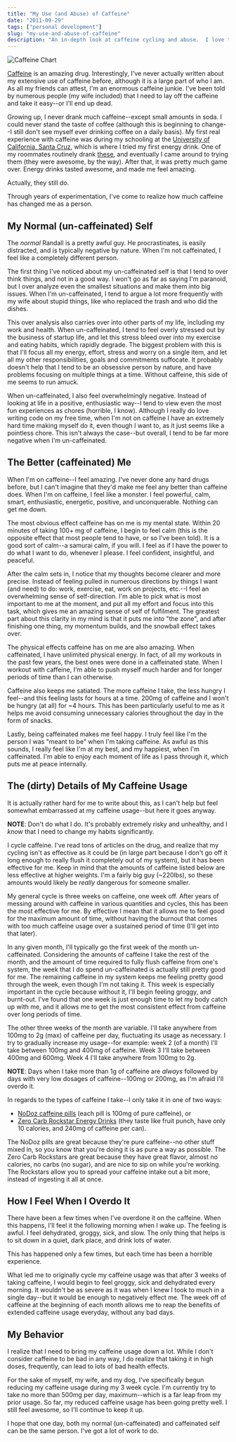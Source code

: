 ```yaml
---
title: "My Use (and Abuse) of Caffeine"
date: "2011-09-29"
tags: ["personal development"]
slug: "my-use-and-abuse-of-caffeine"
description: "An in-depth look at caffeine cycling and abuse.  I love this shit, but it's definitely not safe to try at home, kids."
---
```



![Caffeine Chart][]


[Caffeine][] is an amazing drug.  Interestingly, I've never actually written
about my extensive use of caffeine before, although it is a large part of who I
am.  As all my friends can attest, I'm an enormous caffeine junkie.  I've been
told by numerous people (my wife included) that I need to lay off the caffeine
and take it easy--or I'll end up dead.

Growing up, I never drank much caffeine--except small amounts in soda.  I could
never stand the taste of coffee (although this is beginning to change--I still
don't see myself ever drinking coffee on a daily basis).  My first real
experience with caffeine was during my schooling at the
[University of California, Santa Cruz][], which is where I tried my first
energy drink.  One of my roommates routinely drank [these][], and eventually I
came around to trying them (they were awesome, by the way).  After that, it was
pretty much game over.  Energy drinks tasted awesome, and made me feel amazing.

Actually, they still do.

Through years of experimentation, I've come to realize how much caffeine has
changed me as a person.


## My Normal (un-caffeinated) Self

The *normal* Randall is a pretty awful guy.  He procrastinates, is easily
distracted, and is typically negative by nature.  When I'm not caffeinated, I
feel like a completely different person.

The first thing I've noticed about my un-caffeinated self is that I tend to
over think things, and not in a good way.  I won't go as far as saying I'm
paranoid, but I over analyze even the smallest situations and make them into
big issues.  When I'm un-caffeinated, I tend to argue a lot more frequently
with my wife about stupid things, like who replaced the trash and who did the
dishes.

This over analysis also carries over into other parts of my life, including my
work and health.  When un-caffeinated, I tend to feel overly stressed out by
the business of startup life, and let this stress bleed over into my exercise
and eating habits, which rapidly degrade.  The biggest problem with this is
that I'll focus all my energy, effort, stress and worry on a single item, and
let all my other responsibilities, goals and commitments suffocate.  It
probably doesn't help that I tend to be an obsessive person by nature, and have
problems focusing on multiple things at a time.  Without caffeine, this side of
me seems to run amuck.

When un-caffeinated, I also feel overwhelmingly negative.  Instead of looking
at life in a positive, enthusiastic way--I tend to view even the most fun
experiences as chores (horrible, I know).  Although I really do love writing
code on my free time, when I'm not on caffeine I have an extremely hard time
making myself do it, even though I want to, as it just seems like a pointless
chore.  This isn't always the case--but overall, I tend to be far more negative
when I'm un-caffeinated.


## The Better (caffeinated) Me

When I'm on caffeine--I feel amazing.  I've never done any hard drugs before,
but I can't imagine that they'd make me feel any better than caffeine does.
When I'm on caffeine, I feel like a monster.  I feel powerful, calm, smart,
enthusiastic, energetic, positive, and unconquerable.  Nothing can get me down.

The most obvious effect caffeine has on me is my mental state.  Within 20
minutes of taking 100+ mg of caffeine, I begin to feel calm (this is the
opposite effect that most people tend to have, or so I've been told).  It is a
good sort of calm--a samurai calm, if you will.  I feel as if I have the power
to do what I want to do, whenever I please.  I feel confident, insightful, and
peaceful.

After the calm sets in, I notice that my thoughts become clearer and more
precise.  Instead of feeling pulled in numerous directions by things I want
(and need) to do: work, exercise, eat, work on projects, etc.--I feel an
overwhelming sense of self-direction.  I'm able to pick what is most important
to me at the moment, and put all my effort and focus into this task, which
gives me an amazing sense of self of fulfilment.  The greatest part about this
clarity in my mind is that it puts me into "the zone", and after finishing one
thing, my momentum builds, and the snowball effect takes over.

The physical effects caffeine has on me are also amazing.  When caffeinated, I
have unlimited physical energy. In fact, of all my workouts in the past few
years, the best ones were done in a caffeinated state.  When I workout with
caffeine, I'm able to push myself much harder and for longer periods of time
than I can otherwise.

Caffeine also keeps me satiated.  The more caffeine I take, the less hungry I
feel--and this feeling lasts for hours at a time.  200mg of caffeine and I
won't be hungry (at all) for ~4 hours.  This has been particularly useful to me
as it helps me avoid consuming unnecessary calories throughout the day in the form of
snacks.

Lastly, being caffeinated makes me feel happy.  I truly feel like I'm the
person I was "meant to be" when I'm taking caffeine.  As awful as this sounds,
I really feel like I'm at my best, and my happiest, when I'm caffeinated.  I'm
able to enjoy each moment of life as I pass through it, which puts me at peace
internally.


## The (dirty) Details of My Caffeine Usage

It is actually rather hard for me to write about this, as I can't help but feel
somewhat embarrassed at my caffeine usage--but here it goes anyway.

**NOTE**: Don't do what I do.  It's probably extremely risky and unhealthy, and
I *know* that I need to change my habits significantly.

I cycle caffeine.  I've read tons of articles on the drug, and realize that my
cycling isn't as effective as it could be (in large part because I don't go off
it long enough to really flush it completely out of my system), but it has been
effective for me.  Keep in mind that the amounts of caffeine listed below are
less effective at higher weights.  I'm a fairly big guy (~220lbs), so these
amounts would likely be *really* dangerous for someone smaller.

My general cycle is three weeks on caffeine, one week off.  After years of
messing around with caffeine in various quantities and cycles, this has been
the most effective for me.  By effective I mean that it allows me to feel good
for the maximum amount of time, without having the burnout that comes with too
much caffeine usage over a sustained period of time (I'll get into that later).

In any given month, I'll typically go the first week of the month
un-caffeinated.  Considering the amounts of caffeine I take the rest of the
month, and the amount of time required to fully flush caffeine from one's
system, the week that I do spend un-caffeinated is actually still pretty good
for me.  The remaining caffeine in my system keeps me feeling pretty good
through the week, even though I'm not taking it.  This week is especially
important in the cycle because without it, I'll begin feeling groggy, and
burnt-out.  I've found that one week is just enough time to let my body catch
up with me, and it allows me to get the most consistent effect from caffeine
over long periods of time.

The other three weeks of the month are variable.  I'll take anywhere from 100mg
to 2g (max) of caffeine per day, fluctuating its usage as necessary.  I try to
gradually increase my usage--for example: week 2 (of a month) I'll take between
100mg and 400mg of caffeine.  Week 3 I'll take between 400mg and 600mg.  Week 4
I'll take anywhere from 100mg to 2g.

**NOTE**: Days when I take more than 1g of caffeine are *always* followed by
days with very low dosages of caffeine--100mg or 200mg, as I'm afraid I'll
overdo it.

In regards to the types of caffeine I take--I only take it in one of two ways:

-   [NoDoz caffeine pills][] (each pill is 100mg of pure caffeine), or
-   [Zero Carb Rockstar Energy Drinks][] (they taste like fruit punch, have
    only 10 calories, and 240mg of caffeine per can).

The NoDoz pills are great because they're pure caffeine--no other stuff mixed
in, so you know that you're doing it is as pure a way as possible.  The Zero
Carb Rockstars are great because they have great flavor, almost no calories, no
carbs (no sugar), and are nice to sip on while you're working.  The Rockstars
allow you to spread your caffeine intake out a bit more, instead of ingesting
it all at once.


## How I Feel When I Overdo It

There have been a few times when I've overdone it on the caffeine.  When this
happens, I'll feel it the following morning when I wake up.  The feeling is
awful.  I feel dehydrated, groggy, sick, and slow.  The only thing that helps
is to sit down in a quiet, dark place, and drink lots of water.

This has happened only a few times, but each time has been a horrible
experience.

What led me to originally cycle my caffeine usage was that after 3 weeks of
taking caffeine, I would begin to feel groggy, sick and dehydrated every
morning.  It wouldn't be as severe as it was when I knew I took to much in a
single day--but it would be enough to negatively effect me.  The week off of
caffeine at the beginning of each month allows me to reap the benefits of
extended caffeine usage everyday, without any bad days.


## My Behavior

I realize that I need to bring my caffeine usage down a lot.  While I don't
consider caffeine to be bad in any way, I do realize that taking it in high
doses, frequently, can lead to lots of bad health effects.

For the sake of myself, my wife, and my dog, I've specifically begun reducing
my caffeine usage during my 3 week cycle.  I'm currently try to take no more
than 500mg per day, maximum--which is a far leap from my prior usage.  So far,
my reduced caffeine usage has been going pretty well.  I still feel awesome, so
I'll continue to keep it up.

I hope that one day, both my normal (un-caffeinated) and caffeinated self can
be the same person.  I've got a lot of work to do.


  [Caffeine Chart]: {filename}/images/2011/caffeine-chart.png "Caffeine Chart"
  [Caffeine]: http://en.wikipedia.org/wiki/Caffeine "Caffeine"
  [University of California, Santa Cruz]: http://www.ucsc.edu/ "UC Santa Cruz"
  [these]: http://www.wiredenergydrink.com/ "Wired Energy Drinks"
  [NoDoz caffeine pills]: http://www.amazon.com/gp/product/B000NVNLTS/ref=as_li_ss_tl?ie=UTF8&camp=1789&creative=390957&creativeASIN=B000NVNLTS&linkCode=as2&tag=rdegges-20 "NoDoz Caffeine Pills"
  [Zero Carb Rockstar Energy Drinks]: http://www.amazon.com/gp/product/B000NGNEKY/ref=as_li_ss_tl?ie=UTF8&camp=1789&creative=390957&creativeASIN=B000NGNEKY&linkCode=as2&tag=rdegges-20 "Zero Carb Rockstar"
